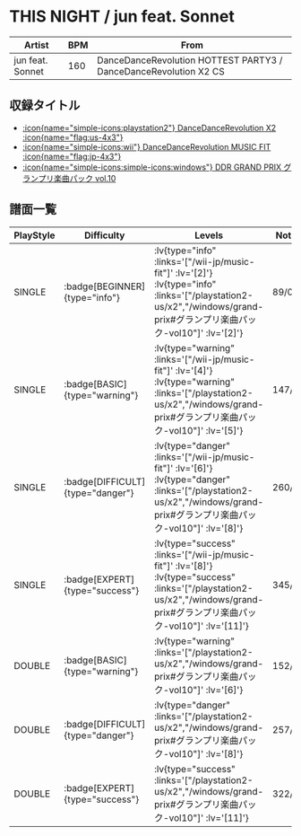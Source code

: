 # THIS NIGHT / jun feat. Sonnet

|Artist|BPM|From|
|------|---|----|
|jun feat. Sonnet|160|DanceDanceRevolution HOTTEST PARTY3 / DanceDanceRevolution X2 CS|

## 収録タイトル

- [ :icon{name="simple-icons:playstation2"} DanceDanceRevolution X2 :icon{name="flag:us-4x3"} ](/playstation2-us/x2)
- [ :icon{name="simple-icons:wii"} DanceDanceRevolution MUSIC FIT :icon{name="flag:jp-4x3"} ](/wii-jp/music-fit)
- [ :icon{name="simple-icons:simple-icons:windows"} DDR GRAND PRIX グランプリ楽曲パック vol.10](/windows/grand-prix#グランプリ楽曲パック-vol10)

## 譜面一覧

|PlayStyle|Difficulty|Levels|Notes|Movie|
|---------|----------|------|-----|-----|
|SINGLE| :badge[BEGINNER]{type="info"} | :lv{type="info" :links='["/wii-jp/music-fit"]' :lv='[2]'}  :lv{type="info" :links='["/playstation2-us/x2","/windows/grand-prix#グランプリ楽曲パック-vol10"]' :lv='[2]'} |89/0||
|SINGLE| :badge[BASIC]{type="warning"} | :lv{type="warning" :links='["/wii-jp/music-fit"]' :lv='[4]'}  :lv{type="warning" :links='["/playstation2-us/x2","/windows/grand-prix#グランプリ楽曲パック-vol10"]' :lv='[5]'} |147/22||
|SINGLE| :badge[DIFFICULT]{type="danger"} | :lv{type="danger" :links='["/wii-jp/music-fit"]' :lv='[6]'}  :lv{type="danger" :links='["/playstation2-us/x2","/windows/grand-prix#グランプリ楽曲パック-vol10"]' :lv='[8]'} |260/21||
|SINGLE| :badge[EXPERT]{type="success"} | :lv{type="success" :links='["/wii-jp/music-fit"]' :lv='[8]'}  :lv{type="success" :links='["/playstation2-us/x2","/windows/grand-prix#グランプリ楽曲パック-vol10"]' :lv='[11]'} |345/20||
|DOUBLE| :badge[BASIC]{type="warning"} | :lv{type="warning" :links='["/playstation2-us/x2","/windows/grand-prix#グランプリ楽曲パック-vol10"]' :lv='[6]'} |152/37||
|DOUBLE| :badge[DIFFICULT]{type="danger"} | :lv{type="danger" :links='["/playstation2-us/x2","/windows/grand-prix#グランプリ楽曲パック-vol10"]' :lv='[8]'} |257/39||
|DOUBLE| :badge[EXPERT]{type="success"} | :lv{type="success" :links='["/playstation2-us/x2","/windows/grand-prix#グランプリ楽曲パック-vol10"]' :lv='[11]'} |322/47||
